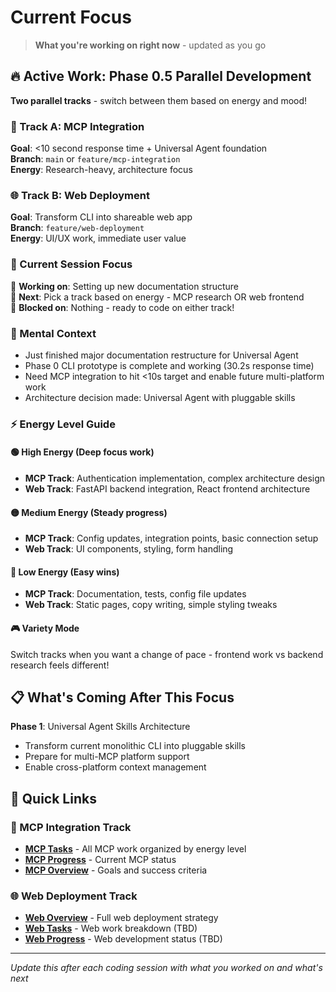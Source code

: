 # Current Focus

> **What you're working on right now** - updated as you go

## 🔥 Active Work: Phase 0.5 Parallel Development

**Two parallel tracks** - switch between them based on energy and mood!

### 🚀 Track A: MCP Integration
**Goal**: <10 second response time + Universal Agent foundation  
**Branch**: `main` or `feature/mcp-integration`  
**Energy**: Research-heavy, architecture focus

### 🌐 Track B: Web Deployment  
**Goal**: Transform CLI into shareable web app  
**Branch**: `feature/web-deployment`  
**Energy**: UI/UX work, immediate user value

### 🎯 Current Session Focus
🔄 **Working on**: Setting up new documentation structure  
🎯 **Next**: Pick a track based on energy - MCP research OR web frontend  
🚧 **Blocked on**: Nothing - ready to code on either track!  

### 🧠 Mental Context
- Just finished major documentation restructure for Universal Agent
- Phase 0 CLI prototype is complete and working (30.2s response time)
- Need MCP integration to hit <10s target and enable future multi-platform work
- Architecture decision made: Universal Agent with pluggable skills

### ⚡ Energy Level Guide

#### 🟢 High Energy (Deep focus work)
- **MCP Track**: Authentication implementation, complex architecture design
- **Web Track**: FastAPI backend integration, React frontend architecture

#### 🟡 Medium Energy (Steady progress)  
- **MCP Track**: Config updates, integration points, basic connection setup
- **Web Track**: UI components, styling, form handling

#### 🔴 Low Energy (Easy wins)
- **MCP Track**: Documentation, tests, config file updates
- **Web Track**: Static pages, copy writing, simple styling tweaks

#### 🎮 Variety Mode
Switch tracks when you want a change of pace - frontend work vs backend research feels different!

## 📋 What's Coming After This Focus

**Phase 1**: Universal Agent Skills Architecture
- Transform current monolithic CLI into pluggable skills
- Prepare for multi-MCP platform support
- Enable cross-platform context management

## 🔗 Quick Links

### 🚀 MCP Integration Track
- **[MCP Tasks](../implementation/phase-0.5-mcp/tasks.md)** - All MCP work organized by energy level
- **[MCP Progress](../implementation/phase-0.5-mcp/progress.md)** - Current MCP status
- **[MCP Overview](../implementation/phase-0.5-mcp/overview.md)** - Goals and success criteria

### 🌐 Web Deployment Track  
- **[Web Overview](../implementation/phase-0.5-web/overview.md)** - Full web deployment strategy
- **[Web Tasks](../implementation/phase-0.5-web/tasks.md)** - Web work breakdown (TBD)
- **[Web Progress](../implementation/phase-0.5-web/progress.md)** - Web development status (TBD)

---

*Update this after each coding session with what you worked on and what's next*
